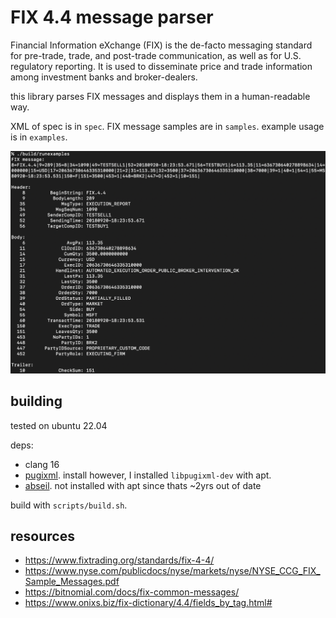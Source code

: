 FIX 4.4 message parser
===

Financial Information eXchange (FIX) is the de-facto messaging standard for pre-trade, trade, and post-trade communication, as well as for U.S. regulatory reporting. It is used to disseminate price and trade information among investment banks and broker-dealers.

this library parses FIX messages and displays them in a human-readable way.

XML of spec is in `spec`. FIX message samples are in `samples`. example usage is in `examples`.

![](img/example.png)


building
---

tested on ubuntu 22.04

deps:
- clang 16
- [pugixml](https://github.com/zeux/pugixml). install however, I installed `libpugixml-dev` with apt.
- [abseil](https://abseil.io/about/). not installed with apt since thats ~2yrs out of date

build with `scripts/build.sh`.


resources
---

- https://www.fixtrading.org/standards/fix-4-4/
- https://www.nyse.com/publicdocs/nyse/markets/nyse/NYSE_CCG_FIX_Sample_Messages.pdf
- https://bitnomial.com/docs/fix-common-messages/
- https://www.onixs.biz/fix-dictionary/4.4/fields_by_tag.html#